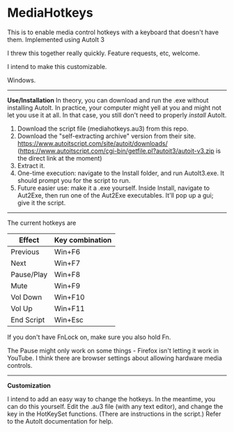 # MediaHotkeys

This is to enable media control hotkeys with a keyboard that doesn't have them.
Implemented using AutoIt 3

I threw this together really quickly. Feature requests, etc, welcome.

I intend to make this customizable.

Windows.

---

**Use/Installation**
In theory, you can download and run the .exe without installing AutoIt. In practice, your computer might yell at you and might not let you use it at all. In that case, you still don't need to properly *install* AutoIt.
1. Download the script file (mediahotkeys.au3) from this repo.
2. Download the "self-extracting archive" version from their site. https://www.autoitscript.com/site/autoit/downloads/
     (https://www.autoitscript.com/cgi-bin/getfile.pl?autoit3/autoit-v3.zip is the direct link at the moment)
3. Extract it.
4. One-time execution: navigate to the Install folder, and run AutoIt3.exe. It should prompt you for the script to run.
5. Future easier use: make it a .exe yourself. Inside Install, navigate to Aut2Exe, then run one of the Aut2Exe executables. It'll pop up a gui; give it the script.

---

The current hotkeys are

| Effect | Key combination |
|----|---|
| Previous | Win+F6|
|Next|Win+F7|
|Pause/Play|Win+F8|
|Mute|Win+F9|
|Vol Down|Win+F10|
|Vol Up|Win+F11|
|End Script|Win+Esc|

If you don't have FnLock on, make sure you also hold Fn.

The Pause might only work on some things - Firefox isn't letting it work in YouTube. I think there are browser settings about allowing hardware media controls. 

---

**Customization**

I intend to add an easy way to change the hotkeys. In the meantime, you can do this yourself. Edit the .au3 file (with any text editor), and change the key in the HotKeySet functions. (There are instructions in the script.) Refer to the AutoIt documentation for help.

